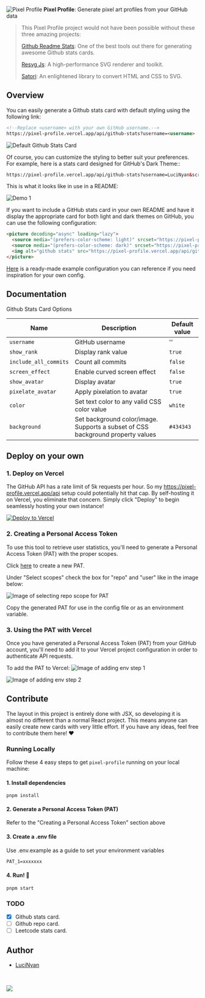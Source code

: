 ![Pixel Profile](.github/img/card.png)
**Pixel Profile**: Generate pixel art profiles from your GitHub data

> This Pixel Profile project would not have been possible without these three amazing projects:
> 
> [Github Readme Stats](https://github.com/anuraghazra/github-readme-stats): One of the best tools out there for generating awesome Github stats cards.
> 
> [Resvg Js](https://github.com/yisibl/resvg-js): A high-performance SVG renderer and toolkit.
>
> [Satori](https://github.com/vercel/satori): An enlightened library to convert HTML and CSS to SVG.

## Overview

You can easily generate a Github stats card with default styling using the following link:
```html
<!--Replace <username> with your own GitHub username.-->
https://pixel-profile.vercel.app/api/github-stats?username=<username>
```
![Default Github Stats Card](.github/img/default-github-stats.png)

Of course, you can customize the styling to better suit your preferences. For example, here is a stats card designed for GitHub's Dark Theme::
```html
https://pixel-profile.vercel.app/api/github-stats?username=LuciNyan&screen_effect=true&background=linear-gradient(to%20bottom%20right%2C%20%232aeeff%2C%20%235580eb)
```
This is what it looks like in use in a README:

![Demo 1](.github/img/demo-1.png)

If you want to include a GitHub stats card in your own README and have it display the appropriate card for both light and dark themes on GitHub, you can use the following configuration:

```md
<picture decoding="async" loading="lazy">
  <source media="(prefers-color-scheme: light)" srcset="https://pixel-profile.vercel.app/api/github-stats?username=LuciNyan&screen_effect=false&background=linear-gradient(to%20bottom%20right%2C%20%2374dcc4%2C%20%234597e9)">
  <source media="(prefers-color-scheme: dark)" srcset="https://pixel-profile.vercel.app/api/github-stats?username=LuciNyan&screen_effect=true&background=linear-gradient(to%20bottom%20right%2C%20%235580eb%2C%20%232aeeff)">
  <img alt="github stats" src="https://pixel-profile.vercel.app/api/github-stats?username=LuciNyan&screen_effect=false&background=linear-gradient(to%20bottom%20right%2C%20%2374dcc4%2C%20%234597e9)">
</picture>

```

[Here](https://github.com/LuciNyan) is a ready-made example configuration you can reference if you need inspiration for your own config.

## Documentation
Github Stats Card Options

| Name | Description                  | Default value |
| --- |------------------------------|---------------|
| `username` | GitHub username              | ''            |
| `show_rank` | Display rank value             | `true`        |
| `include_all_commits` | Count all commits            | `false`       |
| `screen_effect` | Enable curved screen effect  | `false`       |
| `show_avatar` | Display avatar                  | `true`        |
| `pixelate_avatar` | Apply pixelation to avatar     | `true`        |
| `color` | Set text color to any valid CSS color value | `white`       |
| `background` | Set background color/image. Supports a subset of CSS background property values    | `#434343`     |

## Deploy on your own

### 1. Deploy on Vercel
The GitHub API has a rate limit of 5k requests per hour. So my https://pixel-profile.vercel.app/api setup could potentially hit that cap. By self-hosting it on Vercel, you eliminate that concern. Simply click "Deploy" to begin seamlessly hosting your own instance!

[![Deploy to Vercel](https://vercel.com/button)](https://vercel.com/import/project?template=https://github.com/LuciNyan/pixel-profile)

### 2. Creating a Personal Access Token
To use this tool to retrieve user statistics, you'll need to generate a Personal Access Token (PAT) with the proper scopes.

Click [here](https://github.com/settings/tokens/new) to create a new PAT.

Under "Select scopes" check the box for "repo" and "user" like in the image below:

![Image of selecting repo scope for PAT](.github/img/select-scopes.png)

Copy the generated PAT for use in the config file or as an environment variable.

### 3. Using the PAT with Vercel
Once you have generated a Personal Access Token (PAT) from your GitHub account, you'll need to add it to your Vercel project configuration in order to authenticate API requests.

To add the PAT to Vercel:
![Image of adding env step 1](.github/img/add-env-step-1.png)

![Image of adding env step 2](.github/img/add-env-step-2.png)

## Contribute
The layout in this project is entirely done with JSX, so developing it is almost no different than a normal React project. This means anyone can easily create new cards with very little effort. If you have any ideas, feel free to contribute them here! ❤️

### Running Locally
Follow these 4 easy steps to get `pixel-profile` running on your local machine:

#### 1. Install dependencies
```shell
pnpm install
```

#### 2. Generate a Personal Access Token (PAT)
Refer to the "Creating a Personal Access Token" section above

#### 3. Create a .env file
Use .env.example as a guide to set your environment variables
```markdown
PAT_1=xxxxxxx
```

#### 4. Run! 🚀
```shell
pnpm start
```

### TODO
- [X] Github stats card.
- [ ] Github repo card.
- [ ] Leetcode stats card.

## Author

- [LuciNyan](https://github.com/LuciNyan)

&nbsp;

<a aria-label="Vercel logo" href="https://vercel.com">
  <img src="https://badgen.net/badge/icon/Made%20with%20Love?icon=zeit&label&color=black&labelColor=black">
</a>
